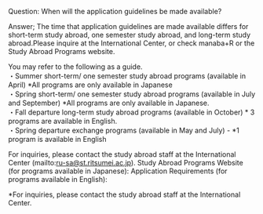 Question: When will the application guidelines be made available?

Answer;
The time that application guidelines are made available differs for short-term study abroad, one semester study abroad, and long-term study abroad.Please inquire at the International Center, or check manaba+R or the Study Abroad Programs website.

You may refer to the following as a guide.  
・Summer short-term/ one semester study abroad programs (available in April) *All programs are only available in Japanese  
・Spring short-term/ one semester study abroad programs (available in July and September) *All programs are only available in Japanese.  
・Fall departure long-term study abroad programs (available in October) * 3 programs are available in English.  
・Spring departure exchange programs (available in May and July) - *1 program is available in English

For inquiries, please contact the study abroad staff at the International Center (mailto:ru-sa@st.ritsumei.ac.jp).
Study Abroad Programs Website (for programs available in Japanese):
Application Requirements (for programs available in English):

*For inquiries, please contact the study abroad staff at the International Center.